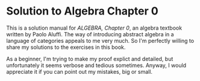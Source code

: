 # Solution to Algebra Chapter 0
This is a solution manual for *ALGEBRA, Chapter 0*, an algebra textbook written by Paolo Aluffi. 
The way of introducing abstract algebra in a language of categories appeals to me very much.
So I'm perfectly willing to share my solutions to the exercises in this book. 

As a beginner, I'm trying to make my proof explict and detailed, but unfortunately it seems verbose and tedious sometimes. 
Anyway, I would appreciate it if you can point out my mistakes, big or small.
